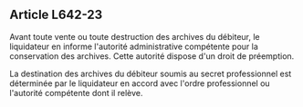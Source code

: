 Article L642-23
----
Avant toute vente ou toute destruction des archives du débiteur, le liquidateur
en informe l'autorité administrative compétente pour la conservation des
archives. Cette autorité dispose d'un droit de préemption.

La destination des archives du débiteur soumis au secret professionnel est
déterminée par le liquidateur en accord avec l'ordre professionnel ou l'autorité
compétente dont il relève.
